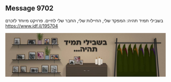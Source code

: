 ## Message 9702

בשבילי תמיד תהיה:
המפקד שלי, החיילות שלי, החבר שלי לחיים. פרויקט מיוחד לזכרם
https://www.idf.il/195704

![Photo](./9702/9702_photo.jpg)
